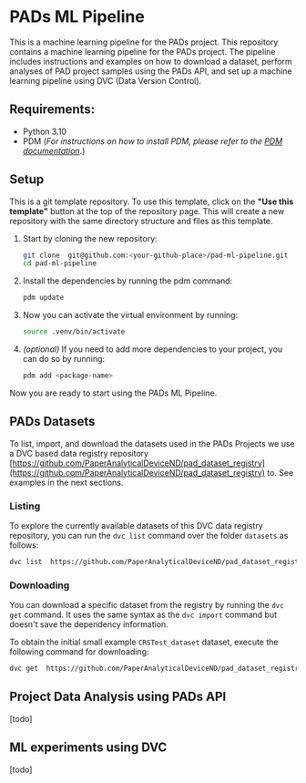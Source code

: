 # PADs ML Pipeline

This is a machine learning pipeline for the PADs project. 
This repository contains a machine learning pipeline for the PADs project. The pipeline includes instructions and examples on how to download a dataset, perform analyses of PAD project samples using the PADs API, and set up a machine learning pipeline using DVC (Data Version Control).

## Requirements:
- Python 3.10
- PDM (*For instructions on how to install PDM, please refer to the [PDM documentation](https://pdm-project.org/latest/#recommended-installation-method).*)

## Setup

This is a git template repository. To use this template, click on the **"Use this template"** button at the top of the repository page. This will create a new repository with the same directory structure and files as this template. 

1. Start by cloning the new repository:
    ```bash
    git clone  git@github.com:<your-github-place>/pad-ml-pipeline.git
    cd pad-ml-pipeline
    ``` 

2. Install the dependencies by running the pdm command:
    ```bash
    pdm update
    ```

3. Now you can activate the virtual environment by running:
    ```bash
    source .venv/bin/activate
    ```
4. *(optional)* If you need to add more dependencies to your project, you can do so by running:
    ```bash
    pdm add <package-name>
    ```

Now you are ready to start using the PADs ML Pipeline.

## PADs Datasets

To list, import, and download the datasets used in the PADs Projects we use a DVC based data registry repository [https://github.com/PaperAnalyticalDeviceND/pad_dataset_registry](https://github.com/PaperAnalyticalDeviceND/pad_dataset_registry) to. See examples in the next sections.


### **Listing**

To explore the currently available datasets of this DVC data registry repository, you can run the `dvc list` command over the folder `datasets` as follows:

```bash
dvc list  https://github.com/PaperAnalyticalDeviceND/pad_dataset_registry datasets

```

### **Downloading**
You can download a specific dataset from the registry by running the `dvc get` command. It uses the same syntax as the `dvc import` command but doesn't save the dependency information.

To obtain the initial small example `CRSTest_dataset` dataset, execute the following command for downloading:

```bash
dvc get  https://github.com/PaperAnalyticalDeviceND/pad_dataset_registry datasets/CRSTest_dataset
```

## Project Data Analysis using PADs API

[todo]

## ML experiments using DVC
[todo]
